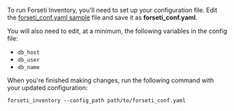 To run Forseti Inventory, you'll need to set up your configuration file. Edit
the [forseti_conf.yaml sample](https://github.com/GoogleCloudPlatform/forseti-security/blob/master/configs/forseti_conf.yaml.sample)
file and save it as **forseti_conf.yaml**.

You will also need to edit, at a minimum, the following variables in the config file:

* `db_host`
* `db_user`
* `db_name`

When you're finished making changes, run the following command with your
updated configuration:

```
forseti_inventory --config_path path/to/forseti_conf.yaml
```
